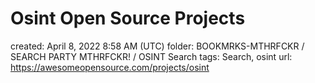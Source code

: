 # Osint Open Source Projects

created: April 8, 2022 8:58 AM (UTC)
folder: BOOKMRKS-MTHRFCKR / SEARCH PARTY MTHRFCKR! / OSINT Search
tags: Search, osint
url: https://awesomeopensource.com/projects/osint